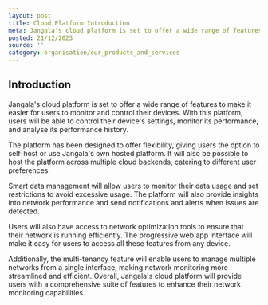 ```yaml
---
layout: post
title: Cloud Platform Introduction
meta: Jangala's cloud platform is set to offer a wide range of features to make...
posted: 21/12/2023
source: ''
category: organisation/our_products_and_services
---
```

## Introduction
Jangala's cloud platform is set to offer a wide range of features to make it easier for users to monitor and control their devices. With this platform, users will be able to control their device's settings, monitor its performance, and analyse its performance history.

The platform has been designed to offer flexibility, giving users the option to self-host or use Jangala's own hosted platform. It will also be possible to host the platform across multiple cloud backends, catering to different user preferences.

Smart data management will allow users to monitor their data usage and set restrictions to avoid excessive usage. The platform will also provide insights into network performance and send notifications and alerts when issues are detected.

Users will also have access to network optimization tools to ensure that their network is running efficiently. The progressive web app interface will make it easy for users to access all these features from any device.

Additionally, the multi-tenancy feature will enable users to manage multiple networks from a single interface, making network monitoring more streamlined and efficient. Overall, Jangala's cloud platform will provide users with a comprehensive suite of features to enhance their network monitoring capabilities.